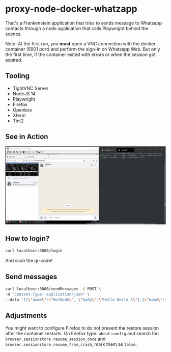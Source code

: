 # proxy-node-docker-whatzapp
That's a Frankenstein application that tries to sends message to Whatsapp contacts through a node application that calls Playwright behind the scenes.

Note: At the first run, you **must** open a VNC connection with the docker container (5901 port) and perform the sign-in on Whatsapp Web. But only the first time, if the container exited with errors or when the session got expired.

## Tooling
- TightVNC Server
- NodeJS 14
- Playwright
- Firefox
- Openbox
- Xterm
- Tint2

## See in Action
![Example](example-proxy-node-docker-whatz.gif)

## How to login?
```bash
curl localhost:3000/login
```
And scan the qr-code!

## Send messages
```bash
curl localhost:3000/sendMessages -X POST \
-H "Content-Type: application/json" \
--data "[{\"name\":\"BotNode\", \"body\":\"Hello World 1\"},{\"name\":\"BotNode\", \"body\":\"Hello World 2\"}]"
```

## Adjustments
You might want to configure Firefox to do not present the restore session after the container restarts.
On Firefox type: `about:config` and search for: `browser.sessionstore.resume_session_once` and `browser.sessionstore.resume_from_crash`, mark them as `false`.
